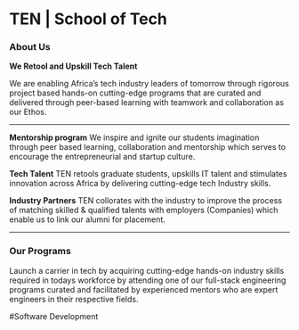 # TEN | School of Tech

### About Us

**We Retool and Upskill Tech Talent**

We are enabling Africa’s tech industry leaders of tomorrow through rigorous project based hands-on cutting-edge programs that are curated and delivered through peer-based learning with teamwork and collaboration as our Ethos.

<hr>

**Mentorship program**
We inspire and ignite our students imagination through peer based learning, collaboration and mentorship which serves to encourage the entrepreneurial and startup culture.

**Tech Talent**
TEN retools graduate students, upskills IT talent and stimulates innovation across Africa by delivering cutting-edge tech Industry skills.

**Industry Partners**
TEN collorates with the industry to improve the process of matching skilled & qualified talents with employers (Companies) which enable us to link our alumni for placement.

<hr>

### Our Programs

Launch a carrier in tech by acquiring cutting-edge hands-on industry skills required in todays workforce by attending one of our full-stack engineering programs curated and facilitated by experienced mentors who are expert engineers in their respective fields.

#Software Development

